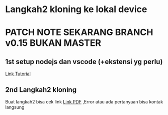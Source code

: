 # Langkah2 kloning ke lokal device
# PATCH NOTE SEKARANG BRANCH v0.15 BUKAN MASTER

## 1st setup nodejs dan vscode (+ekstensi yg perlu)
[Link Tutorial](https://www.youtube.com/watch?v=zuyH4QUuTZk)

## 2nd Langkah2 kloning
Buat langkah2 bisa cek link [Link PDF](https://drive.google.com/file/d/1PfDMXzRHJWWD_7vFxGt0NvwxtksIUvK5/view?usp=sharing)
 ,Error atau ada pertanyaan bisa kontak langsung

